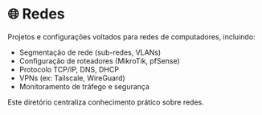 # 🌐 Redes

Projetos e configurações voltados para redes de computadores, incluindo:

- Segmentação de rede (sub-redes, VLANs)
- Configuração de roteadores (MikroTik, pfSense)
- Protocolo TCP/IP, DNS, DHCP
- VPNs (ex: Tailscale, WireGuard)
- Monitoramento de tráfego e segurança

Este diretório centraliza conhecimento prático sobre redes.
